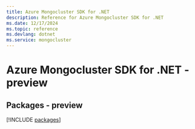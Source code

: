 ```yaml
---
title: Azure Mongocluster SDK for .NET
description: Reference for Azure Mongocluster SDK for .NET
ms.date: 12/17/2024
ms.topic: reference
ms.devlang: dotnet
ms.service: mongocluster
---
```

# Azure Mongocluster SDK for .NET - preview
## Packages - preview
[!INCLUDE [packages](mongocluster-index.md)]